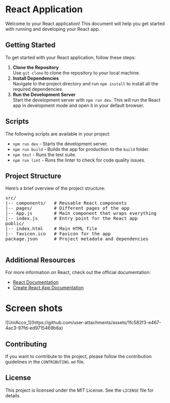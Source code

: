 <!DOCTYPE html>
<html lang="en">
<head>
<meta charset="UTF-8">
<meta name="viewport" content="width=device-width, initial-scale=1.0">

</head>
<body>
    <h1>React Application</h1>
    <p>Welcome to your React application! This document will help you get started with running and developing your React app.</p>

  <h2>Getting Started</h2>
    <p>To get started with your React application, follow these steps:</p>
    <ol>
        <li><strong>Clone the Repository</strong><br>
            Use <code>git clone</code> to clone the repository to your local machine.
        </li>
        <li><strong>Install Dependencies</strong><br>
            Navigate to the project directory and run <code>npm install</code> to install all the required dependencies.
        </li>
        <li><strong>Run the Development Server</strong><br>
            Start the development server with <code>npm run dev</code>. This will run the React app in development mode and open it in your default browser.
        </li>
    </ol>

  <h2>Scripts</h2>
    <p>The following scripts are available in your project:</p>
    <ul>
        <li><code>npm run dev</code> - Starts the development server.</li>
        <li><code>npm run build</code> - Builds the app for production to the <code>build</code> folder.</li>
        <li><code>npm test</code> - Runs the test suite.</li>
        <li><code>npm run lint</code> - Runs the linter to check for code quality issues.</li>
    </ul>

  <h2>Project Structure</h2>
    <p>Here’s a brief overview of the project structure:</p>
    <pre>
src/
|-- components/   # Reusable React components
|-- pages/        # Different pages of the app
|-- App.js        # Main component that wraps everything
|-- index.js      # Entry point for the React app
public/
|-- index.html    # Main HTML file
|-- favicon.ico   # Favicon for the app
package.json      # Project metadata and dependencies
    </pre>

  <h2>Additional Resources</h2>
    <p>For more information on React, check out the official documentation:</p>
    <ul>
        <li><a href="https://reactjs.org/docs/getting-started.html" target="_blank">React Documentation</a></li>
        <li><a href="https://create-react-app.dev/docs/getting-started/" target="_blank">Create React App Documentation</a></li>
    </ul>
    <h1>Screen shots</h1>
    ![UniAcco_1](https://github.com/user-attachments/assets/1fc582f3-e467-4ac3-97fd-ed9715469b6a)
   <h2>Contributing</h2>
    <p>If you want to contribute to the project, please follow the contribution guidelines in the <code>CONTRIBUTING.md</code> file.</p>

  <h2>License</h2>
    <p>This project is licensed under the MIT License. See the <code>LICENSE</code> file for details.</p>
</body>
</html>

